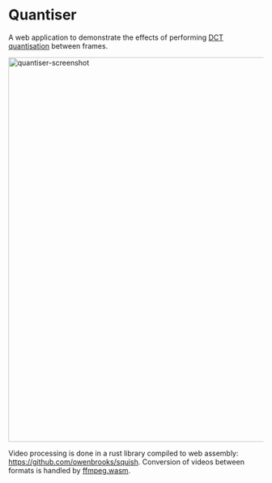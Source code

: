 # Quantiser
A web application to demonstrate the effects of performing [DCT quantisation](https://cs.stanford.edu/people/eroberts/courses/soco/projects/data-compression/lossy/jpeg/dct.htm) between frames.

<img width="759" alt="quantiser-screenshot" src="https://user-images.githubusercontent.com/7232997/219260075-1b216e7d-829c-4b86-a37d-28e7b23ff8cb.png">

Video processing is done in a rust library compiled to web assembly: https://github.com/owenbrooks/squish. Conversion of videos between formats is handled by [ffmpeg.wasm](https://github.com/ffmpegwasm/ffmpeg.wasm).

